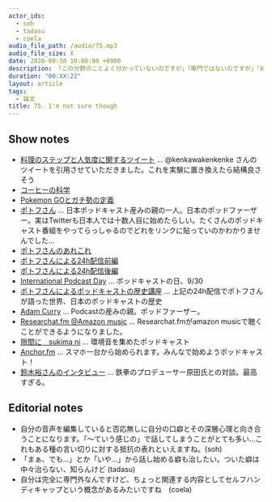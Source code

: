 ```yaml
---
actor_ids:
  - soh
  - tadasu
  - coela
audio_file_path: /audio/75.mp3
audio_file_size: X
date: 2020-09-30 10:00:00 +0900
description: 「この分野のことよく分かっていないのですが」「専門ではないのですが」「初心者なのですが」等から始まる研究者のはなし方について思うことを言い合いました。
duration: "00:XX:22"
layout: article
tags:
  - 論文
title: 75. I'm not sure though
---
```


## Show notes
- [料理のステップと人気度に関するツイート](https://twitter.com/kenkawakenkenke/status/1292348484880744449) ... @kenkawakenkenke さんのツイートを引用させていただきました。これを実験に置き換えたら結構良さそう
- [コーヒーの科学](https://www.amazon.co.jp/dp/4062579561/?tag=researchatf04-22) 
- [Pokemon GOとガチ勢の定義](https://rocketnews24.com/2020/08/04/1398964/amp/)
- [ポトフさん](https://twitter.com/pot_au_feu) ... 日本ポッドキャスト産みの親の一人。日本のポッドファーザー。実はTwitterも日本人では十数人目に始めたらしい。たくさんのポッドキャスト番組をやってらっしゃるのでどれをリンクに貼っていのかわかりませんでした...
- [ポトフさんのあれこれ](https://linktr.ee/potaufeu)
- [ポトフさんによる24h配信前編](https://www.youtube.com/watch?v=f68owbRSZMk)
- [ポトフさんによる24h配信後編](https://www.youtube.com/watch?v=8F4JNU9oHEk)
- [International Podcast Day](https://internationalpodcastday.com/) ... ポッドキャストの日、9/30
- [ポトフさんによるポッドキャストの歴史講座](https://youtu.be/f68owbRSZMk?t=29641) ... 上記の24h配信でポトフさんが語った世界、日本のポッドキャストの歴史
- [Adam Curry](https://en.wikipedia.org/wiki/Adam_Curry) ... Podcastの産みの親。ポッドファーザー。
- [Researchat.fm @Amazon music](https://music.amazon.com/podcasts/cf018aa1-40f7-4f59-ba08-d2f61ee1ab75/Researchatfm) ... Researchat.fmがamazon musicで聴くことができるようになりました。
- [隙間に　sukima ni](https://podcasts.apple.com/jp/podcast/%E9%9A%99%E9%96%93%E3%81%AB-sukima-ni/id1495655999) ... 環境音を集めたポッドキャスト
- [Anchor.fm](https://anchor.fm/) ... スマホ一台から始められます。みんなで始めようポッドキャスト！
- [鈴木裕さんのインタビュー](https://news.denfaminicogamer.jp/projectbook/virtua_fighter) ... 鉄拳のプロデューサー原田氏との対談。最高すぎる。

## Editorial notes
- 自分の音声を編集していると否応無しに自分の口癖とその深層心理と向き合うことになります。「〜ていう感じの」で話してしまうことがとても多い...これもある種の言い切りに対する抵抗の表れといえますね。(soh)
- 「まぁ、でも...」とか「いや...」から話し始める癖も治したい。ついた癖は中々治らない、知らんけど (tadasu)
- 自分は完全に専門外なんですけど、ちょっと関連する内容としてセルフハンディキャップという概念があるみたいですね　(coela)
